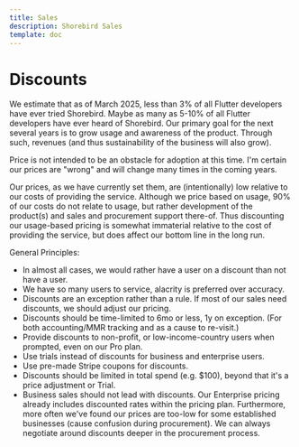 ```yaml
---
title: Sales
description: Shorebird Sales
template: doc
---
```


# Discounts

We estimate that as of March 2025, less than 3% of all Flutter developers have
ever tried Shorebird. Maybe as many as 5-10% of all Flutter developers have
ever heard of Shorebird. Our primary goal for the next several years is to
grow usage and awareness of the product. Through such, revenues (and thus
sustainability of the business will also grow).

Price is not intended to be an obstacle for adoption at this time. I'm certain
our prices are "wrong" and will change many times in the coming years.

Our prices, as we have currently set them, are (intentionally) low relative to
our costs of providing the service. Although we price based on usage, 90% of our
costs do not relate to usage, but rather development of the product(s) and sales
and procurement support there-of. Thus discounting our usage-based pricing is
somewhat immaterial relative to the cost of providing the service, but does
affect our bottom line in the long run.

General Principles:
- In almost all cases, we would rather have a user on a discount than not have a
  user.
- We have so many users to service, alacrity is preferred over accuracy.
- Discounts are an exception rather than a rule.  If most of our sales need
  discounts, we should adjust our pricing.
- Discounts should be time-limited to 6mo or less, 1y on exception. (For both
  accounting/MMR tracking and as a cause to re-visit.)
- Provide discounts to non-profit, or low-income-country users when prompted,
  even on our Pro plan.
- Use trials instead of discounts for business and enterprise users.
- Use pre-made Stripe coupons for discounts.
- Discounts should be limited in total spend (e.g. $100), beyond that it's a
  price adjustment or Trial.
- Business sales should not lead with discounts.  Our Enterprise pricing already
  includes discounted rates within the pricing plan.  Furthermore, more often
  we've found our prices are too-low for some established businesses (cause
  confusion during procurement).  We can always negotiate around discounts
  deeper in the procurement process.